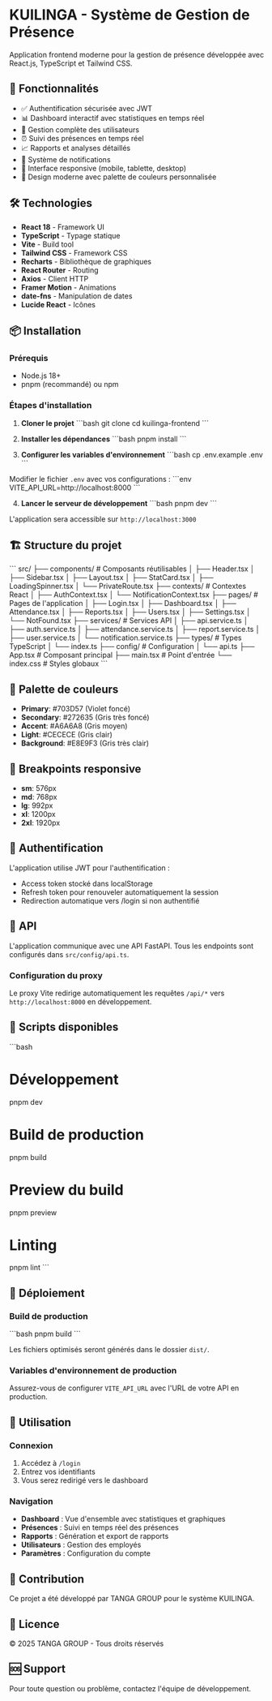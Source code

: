 # KUILINGA - Système de Gestion de Présence

Application frontend moderne pour la gestion de présence développée avec React.js, TypeScript et Tailwind CSS.

## 🚀 Fonctionnalités

- ✅ Authentification sécurisée avec JWT
- 📊 Dashboard interactif avec statistiques en temps réel
- 👥 Gestion complète des utilisateurs
- ⏰ Suivi des présences en temps réel
- 📈 Rapports et analyses détaillés
- 🔔 Système de notifications
- 📱 Interface responsive (mobile, tablette, desktop)
- 🎨 Design moderne avec palette de couleurs personnalisée

## 🛠️ Technologies

- **React 18** - Framework UI
- **TypeScript** - Typage statique
- **Vite** - Build tool
- **Tailwind CSS** - Framework CSS
- **Recharts** - Bibliothèque de graphiques
- **React Router** - Routing
- **Axios** - Client HTTP
- **Framer Motion** - Animations
- **date-fns** - Manipulation de dates
- **Lucide React** - Icônes

## 📦 Installation

### Prérequis

- Node.js 18+ 
- pnpm (recommandé) ou npm

### Étapes d'installation

1. **Cloner le projet**
\`\`\`bash
git clone <url-du-repo>
cd kuilinga-frontend
\`\`\`

2. **Installer les dépendances**
\`\`\`bash
pnpm install
\`\`\`

3. **Configurer les variables d'environnement**
\`\`\`bash
cp .env.example .env
\`\`\`

Modifier le fichier `.env` avec vos configurations :
\`\`\`env
VITE_API_URL=http://localhost:8000
\`\`\`

4. **Lancer le serveur de développement**
\`\`\`bash
pnpm dev
\`\`\`

L'application sera accessible sur `http://localhost:3000`

## 🏗️ Structure du projet

\`\`\`
src/
├── components/          # Composants réutilisables
│   ├── Header.tsx
│   ├── Sidebar.tsx
│   ├── Layout.tsx
│   ├── StatCard.tsx
│   ├── LoadingSpinner.tsx
│   └── PrivateRoute.tsx
├── contexts/           # Contextes React
│   ├── AuthContext.tsx
│   └── NotificationContext.tsx
├── pages/             # Pages de l'application
│   ├── Login.tsx
│   ├── Dashboard.tsx
│   ├── Attendance.tsx
│   ├── Reports.tsx
│   ├── Users.tsx
│   ├── Settings.tsx
│   └── NotFound.tsx
├── services/          # Services API
│   ├── api.service.ts
│   ├── auth.service.ts
│   ├── attendance.service.ts
│   ├── report.service.ts
│   ├── user.service.ts
│   └── notification.service.ts
├── types/            # Types TypeScript
│   └── index.ts
├── config/           # Configuration
│   └── api.ts
├── App.tsx           # Composant principal
├── main.tsx          # Point d'entrée
└── index.css         # Styles globaux
\`\`\`

## 🎨 Palette de couleurs

- **Primary**: #703D57 (Violet foncé)
- **Secondary**: #272635 (Gris très foncé)
- **Accent**: #A6A6A8 (Gris moyen)
- **Light**: #CECECE (Gris clair)
- **Background**: #E8E9F3 (Gris très clair)

## 📱 Breakpoints responsive

- **sm**: 576px
- **md**: 768px
- **lg**: 992px
- **xl**: 1200px
- **2xl**: 1920px

## 🔐 Authentification

L'application utilise JWT pour l'authentification :
- Access token stocké dans localStorage
- Refresh token pour renouveler automatiquement la session
- Redirection automatique vers /login si non authentifié

## 📡 API

L'application communique avec une API FastAPI. Tous les endpoints sont configurés dans `src/config/api.ts`.

### Configuration du proxy

Le proxy Vite redirige automatiquement les requêtes `/api/*` vers `http://localhost:8000` en développement.

## 🧪 Scripts disponibles

\`\`\`bash
# Développement
pnpm dev

# Build de production
pnpm build

# Preview du build
pnpm preview

# Linting
pnpm lint
\`\`\`

## 🚀 Déploiement

### Build de production

\`\`\`bash
pnpm build
\`\`\`

Les fichiers optimisés seront générés dans le dossier `dist/`.

### Variables d'environnement de production

Assurez-vous de configurer `VITE_API_URL` avec l'URL de votre API en production.

## 📝 Utilisation

### Connexion

1. Accédez à `/login`
2. Entrez vos identifiants
3. Vous serez redirigé vers le dashboard

### Navigation

- **Dashboard** : Vue d'ensemble avec statistiques et graphiques
- **Présences** : Suivi en temps réel des présences
- **Rapports** : Génération et export de rapports
- **Utilisateurs** : Gestion des employés
- **Paramètres** : Configuration du compte

## 🤝 Contribution

Ce projet a été développé par TANGA GROUP pour le système KUILINGA.

## 📄 Licence

© 2025 TANGA GROUP - Tous droits réservés

## 🆘 Support

Pour toute question ou problème, contactez l'équipe de développement.
